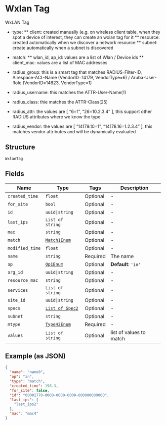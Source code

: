 
# Wxlan Tag

WxLAN Tag

* type:
  ** client: created manually (e.g. on wireless client table, when they spot a device of interest, they can create an wxlan tag for it
  ** resource: created automatically when we discover a network resource
  ** subnet: create automatically when a subnet is discovered

* match:
  ** wlan_id, ap_id: values are a list of Wlan / Device ids
  ** client_mac: values are a list of MAC addresses

* radius_group: this is a smart tag that matches RADIUS-Filter-ID, Airespace-ACL-Name (VendorID=14179, VendorType=6) / Aruba-User-Role (VendorID=14823, VendorType=1)

* radius_username: this matches the ATTR-User-Name(1)

* radius_class: thie matches the ATTR-Class(25)

* radius_attr: the values are [ “6=1”, “26=10.2.3.4” ], this support other RADIUS attributes where we know the type

* radius_vendor: the values are [ “14179.10=1”, “14178.16=1.2.3.4” ], this matches vendor attributes and will be dynamically evaluated

## Structure

`WxlanTag`

## Fields

| Name | Type | Tags | Description |
|  --- | --- | --- | --- |
| `created_time` | `float` | Optional | - |
| `for_site` | `bool` | Optional | - |
| `id` | `uuid\|string` | Optional | - |
| `last_ips` | `List of string` | Optional | - |
| `mac` | `string` | Optional | - |
| `match` | [`Match1Enum`](../../doc/models/match-1-enum.md) | Optional | - |
| `modified_time` | `float` | Optional | - |
| `name` | `string` | Required | The name |
| `op` | [`Op1Enum`](../../doc/models/op-1-enum.md) | Optional | **Default**: `'in'` |
| `org_id` | `uuid\|string` | Optional | - |
| `resource_mac` | `string` | Optional | - |
| `services` | `List of string` | Optional | - |
| `site_id` | `uuid\|string` | Optional | - |
| `specs` | [`List of Spec2`](../../doc/models/spec-2.md) | Optional | - |
| `subnet` | `string` | Optional | - |
| `mtype` | [`Type43Enum`](../../doc/models/type-43-enum.md) | Required | - |
| `values` | `List of string` | Optional | list of values to match |

## Example (as JSON)

```json
{
  "name": "name0",
  "op": "in",
  "type": "match",
  "created_time": 198.3,
  "for_site": false,
  "id": "00001770-0000-0000-0000-000000000000",
  "last_ips": [
    "last_ips2"
  ],
  "mac": "mac4"
}
```

